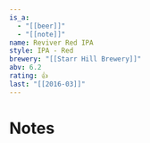 ```yaml
---
is_a:
  - "[[beer]]"
  - "[[note]]"
name: Reviver Red IPA
style: IPA - Red
brewery: "[[Starr Hill Brewery]]"
abv: 6.2
rating: 👍
last: "[[2016-03]]"
---
```

# Notes

